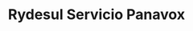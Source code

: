 ---
title: "Rydesul Servicio Panavox"
url: /montevideo/rydesul-servicio-panavox/
shop: hágalo usted mismo
---